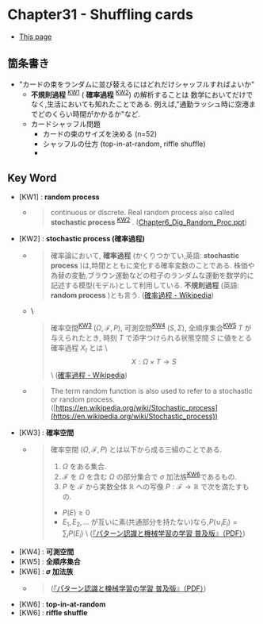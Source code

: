 <!-- ================================================================================ -->
<!-- ==========================  mathjax  =========================================== -->
<script type="text/x-mathjax-config">
  MathJax.Hub.Config({
    tex2jax: {
      inlineMath: [ ['$','$'], ["\\(","\\)"] ],
      processEscapes: true
    }
  });
</script>
<!--
  Mathjax inline mode not rendering - TeX - LaTeX Stack Exchange
  https://tex.stackexchange.com/questions/27633/mathjax-inline-mode-not-rendering
-->

<script type="text/javascript" async
  src="https://cdnjs.cloudflare.com/ajax/libs/mathjax/2.7.5/MathJax.js?config=TeX-MML-AM_CHTML">
</script>
<!-- ================================================================================ -->


# Chapter31 - Shuffling cards

- [This page](./ch31_Shuffling_cards.md)

## 箇条書き

- "カードの束をランダムに並び替えるにはどれだけシャッフルすればよいか"
  - __不規則過程__ <sup>[KW1](#fnkw1)</sup> ( __確率過程__ <sup>[KW2](#fnkw2)</sup>) の解析することは
    数学においてだけでなく,生活においても知れたことである.
    例えば,"通勤ラッシュ時に空港までどのくらい時間がかかるか"など.
  - カードシャッフル問題
    - カードの束のサイズを決める (n=52)
    - シャッフルの仕方 (top-in-at-random, riffle shuffle)
    - 


## Key Word

- <span id="fnkw1">[KW1]</span> : __random process__
  - >  continuous or discrete. Real random process also called __stochastic process__ <sup>[KW2](#fnkw2)</sup> . 
    ([Chapter6_Dig_Random_Proc.ppt](https://web.sonoma.edu/users/f/farahman/sonoma/courses/ces540/lectures/Chapter6_Dig_Random_Proc.pdf))
- <span id="fnkw2">[KW2]</span> : __stochastic process (確率過程)__
  - > 確率論において, __確率過程__ (かくりつかてい,英語: __stochastic process__ )は,時間とともに変化する確率変数のことである.
     株価や為替の変動,ブラウン運動などの粒子のランダムな運動を数学的に記述する模型(モデル)として利用している. 
     __不規則過程__ (英語: __random process__ )とも言う. 
    ([確率過程 - Wikipedia](https://ja.wikipedia.org/wiki/%E7%A2%BA%E7%8E%87%E9%81%8E%E7%A8%8B))
  - \\
    > 確率空間<sup>[KW3](#fnkw3)</sup> $( \Omega, {\mathcal F}, P )$, 
    可測空間<sup>[KW4](#fnkw4)</sup> $(S, \Sigma)$, 全順序集合<sup>[KW5](#fnkw5)</sup> $T$ が与えられたとき,
    時刻 $T$ で添字つけられる状態空間 $S$ に値をとる確率過程 $X_t$ とは \\
    $$ X: \Omega \times T \rightarrow S $$ \\
    ([確率過程 - Wikipedia](https://ja.wikipedia.org/wiki/%E7%A2%BA%E7%8E%87%E9%81%8E%E7%A8%8B))
  - > The term random function is also used to refer to a stochastic or random process. 
    ([https://en.wikipedia.org/wiki/Stochastic_process](https://en.wikipedia.org/wiki/Stochastic_process))
- <span id="fnkw3">[KW3]</span> : __確率空間__
  - > 確率空間 $( \Omega, {\mathcal F}, P )$ とは以下から成る三組のことである.
    >
    > 1. $\Omega$ をある集合.
    > 1. ${\mathcal F}$ を $\Omega$ を含む $\Omega$ の部分集合で $\sigma$ 加法族<sup>[KW6](#fnkw6)</sup>であるもの.
    > 1. $P$ を ${\mathcal F}$ から実数全体 ${\mathbb R}$ への写像 $P: {\mathcal F} \rightarrow {\mathbb R}$ で次を満たすもの.
    >   - $P(E) \geq 0$
    >   - $E_1, E_2, \ldots$ が互いに素(共通部分を持たない)なら,$P( \cup_i E_i ) = \sum_i P(E_i)$
    > \\
    > ([『パターン認識と機械学習の学習 普及版』（PDF）](https://herumi.github.io/prml/))
- <span id="fnkw4">[KW4]</span> : __可測空間__
- <span id="fnkw5">[KW5]</span> : __全順序集合__
- <span id="fnkw6">[KW6]</span> : __$\sigma$ 加法族__
  - > ([『パターン認識と機械学習の学習 普及版』（PDF）](https://herumi.github.io/prml/))
- <span id="fnkw6">[KW6]</span> : __top-in-at-random__
- <span id="fnkw6">[KW6]</span> : __riffle shuffle__







